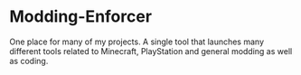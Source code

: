 # Modding-Enforcer
One place for many of my projects. A single tool that launches many different tools related to Minecraft, PlayStation and general modding as well as coding.
